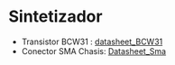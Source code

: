 # Sintetizador

- Transistor BCW31 : [datasheet_BCW31](https://www.alldatasheet.es/datasheet-pdf/view/16150/PHILIPS/BCW31.html)
- Conector SMA Chasis: [Datasheet_Sma](https://www.snapeda.com/parts/CONSMA006.062-G/TE%20Connectivity/datasheet/)

